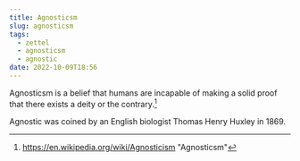```yaml
---
title: Agnosticsm
slug: agnosticsm
tags:
  - zettel
  - agnosticsm
  - agnostic
date: 2022-10-09T18:56
---
```



Agnosticsm is a belief that humans are incapable of making a solid proof that
there exists a deity or the contrary.[^1]

Agnostic was coined by an English biologist Thomas Henry Huxley in 1869.


[^1]: https://en.wikipedia.org/wiki/Agnosticism "Agnosticsm"
